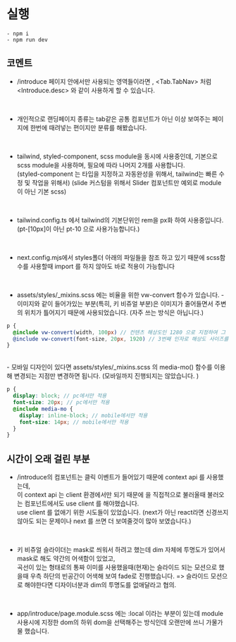 # 실행
```node
- npm i
- npm run dev
```

## 코멘트
- /introduce 페이지 안에서만 사용되는 영역들이라면 <Tab>, <Tab.TabNav> 처럼 <Introduce.desc> 와 같이 사용하게 할 수 있습니다.
<br/>

- 개인적으로 랜딩페이지 종류는 tab같은 공통 컴포넌트가 아닌 이상 보여주는 페이지에 한번에 때려넣는 편이지만 분류를 해봤습니다. 
<br/>

- tailwind, styled-component, scss module을 동시에 사용중인데, 기본으로 scss module을 사용하며, 필요에 따라 나머지 2개를 사용합니다. <br/>
(styled-component 는 타입을 지정하고 자동완성을 위해서, tailwind는 빠른 수정 및 작업을 위해서)
(slide 커스텀을 위해서 Slider 컴포넌트만 예외로 module 이 아닌 기본 scss)
<br/>

- tailwind.config.ts 에서 tailwind의 기본단위인 rem을 px화 하여 사용중입니다. (pt-[10px]이 아닌 pt-10 으로 사용가능합니다.)
<br/>

- next.config.mjs에서 styles폴더 아래의 파일들을 참조 하고 있기 때문에 scss함수를 사용할때 import 를 하지 않아도 바로 적용이 가능합니다
 <br/>

- assets/styles/_mixins.scss 에는 비율을 위한 vw-convert 함수가 있습니다.
-이미지와 같이 들어가있는 부분(특히, 키 비쥬얼 부분)은 이미지가 줄어들면서 주변의 위치가 틀어지기 때문에 사용되었습니다. (자주 쓰는 방식은 아닙니다.)
```scss
p {
  @include vw-convert(width, 100px) // 컨텐츠 해상도인 1280 으로 지정하여 그 이하면 vw로 환산되어 비율로 width값이 변환됨. 
  @include vw-convert(font-size, 20px, 1920) // 3번째 인자로 해상도 사이즈를 전달하면 그 해상도 기준(이하)일때 vw 로 변환됨.
}
```
<br/>
- 모바일 디자인이 있다면 assets/styles/_mixins.scss 의 media-mo() 함수를 이용해 변경되는 지점만 변경하면 됩니다. (모바일까지 진행되지는 않았습니다. )

```scss
p {
  display: block; // pc에서만 적용
  font-size: 20px; // pc에서만 적용
  @include media-mo {
    display: inline-block; // mobile에서만 적용
    font-size: 14px; // mobile에서만 적용
  }
}
```



## 시간이 오래 걸린 부분
- /introduce의 <Tab> 컴포넌트는 클릭 이벤트가 들어있기 때문에 context api 를 사용했는데, <br/>
이 context api 는 client 환경에서만 되기 때문에 <Tab>을 직접적으로 불러올때 불러오는 컴포넌트에서도 use client 를 해야했습니다. <br/>
use client 를 없애기 위한 시도들이 있었습니다.
(next가 아닌 react라면 신경쓰지 않아도 되는 문제이나 next 를 쓰면 더 보여줄것이 많아 보였습니다.)
<br/>

- 키 비쥬얼 슬라이더는 mask로 씌워서 하려고 했는데 dim 자체에 투명도가 있어서 mask로 해도 약간의 어색함이 있었고, <br/> 곡선이 있는 형태로의 통짜 이미를 사용했을때(현재)는 슬라이드 되는 모션으로 했을때 우측 하단의 빈공간이 어색해 보여 fade로 진행했습니다. 
=> 슬라이드 모션으로 해야한다면 디자이너분과 dim의 투명도를 없애달라고 협의.
<br/>

- app/introduce/page.module.scss 에는 :local 이라는 부분이 있는데 module 사용시에 지정한 dom의 하위 dom을 선택해주는 방식인데 오랜만에 쓰니 가물가물 했습니다. 

